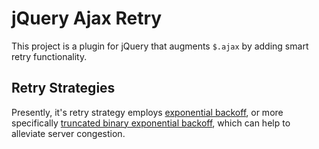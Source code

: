 jQuery Ajax Retry
=================

This project is a plugin for jQuery that augments `$.ajax` by adding smart retry functionality.

Retry Strategies
----------------

Presently, it's retry strategy employs [exponential backoff][eb], or more specifically
[truncated binary exponential backoff][tbeb], which can help to alleviate server congestion.

[eb]: http://en.wikipedia.org/wiki/Exponential_backoff
[tbeb]: http://en.wikipedia.org/wiki/Truncated_binary_exponential_backoff
